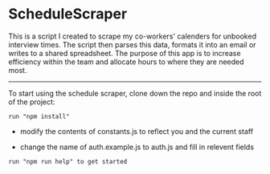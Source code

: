 # ScheduleScraper

This is a script I created to scrape my co-workers' calenders for unbooked interview times.
The script then parses this data, formats it into an email or writes to a shared spreadsheet.
The purpose of this app is to increase efficiency within the team and allocate hours to where they are needed most.

***

To start using the schedule scraper, clone down the repo and inside the root of the project:
```
run "npm install"
```
* modify the contents of constants.js to reflect you and the current staff

* change the name of auth.example.js to auth.js and fill in relevent fields
```
run "npm run help" to get started
```
